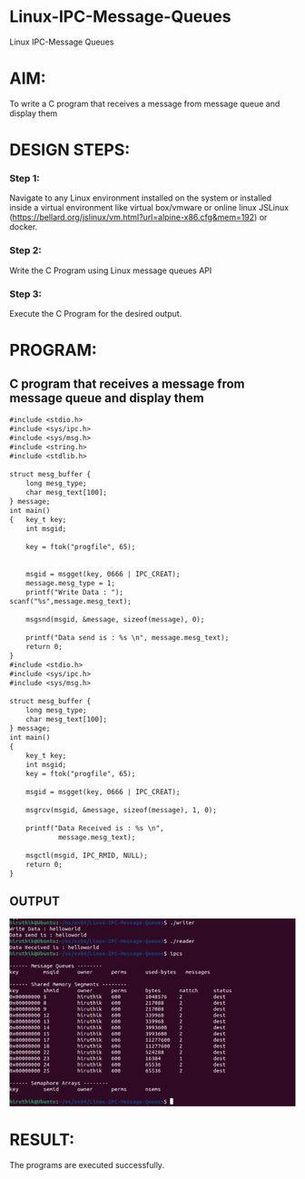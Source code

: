# Linux-IPC-Message-Queues
Linux IPC-Message Queues

# AIM:
To write a C program that receives a message from message queue and display them

# DESIGN STEPS:

### Step 1:

Navigate to any Linux environment installed on the system or installed inside a virtual environment like virtual box/vmware or online linux JSLinux (https://bellard.org/jslinux/vm.html?url=alpine-x86.cfg&mem=192) or docker.

### Step 2:

Write the C Program using Linux message queues API 

### Step 3:

Execute the C Program for the desired output. 

# PROGRAM:

## C program that receives a message from message queue and display them
```
#include <stdio.h> 
#include <sys/ipc.h> 
#include <sys/msg.h> 
#include <string.h>
#include <stdlib.h>

struct mesg_buffer { 
	long mesg_type; 
	char mesg_text[100]; 
} message; 
int main() 
{ 	key_t key; 
	int msgid; 

	key = ftok("progfile", 65); 


	msgid = msgget(key, 0666 | IPC_CREAT); 
	message.mesg_type = 1; 
	printf("Write Data : "); 
scanf("%s",message.mesg_text);

	msgsnd(msgid, &message, sizeof(message), 0); 

	printf("Data send is : %s \n", message.mesg_text); 
	return 0; 
} 
#include <stdio.h>
#include <sys/ipc.h>
#include <sys/msg.h>

struct mesg_buffer {
	long mesg_type;
	char mesg_text[100];
} message;
int main()
{
	key_t key;
	int msgid;
	key = ftok("progfile", 65);

	msgid = msgget(key, 0666 | IPC_CREAT);

	msgrcv(msgid, &message, sizeof(message), 1, 0);

	printf("Data Received is : %s \n",
			message.mesg_text);

	msgctl(msgid, IPC_RMID, NULL);
	return 0;
}
```
## OUTPUT
![output](<Screenshot 2024-09-27 051323.png>)
# RESULT:
The programs are executed successfully.
